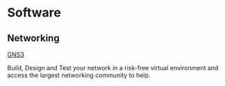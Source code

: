 # Software

## Networking

[GNS3](https://www.gns3.com/)

Build, Design and Test your network in a risk-free virtual environment and access the largest networking community to help.

